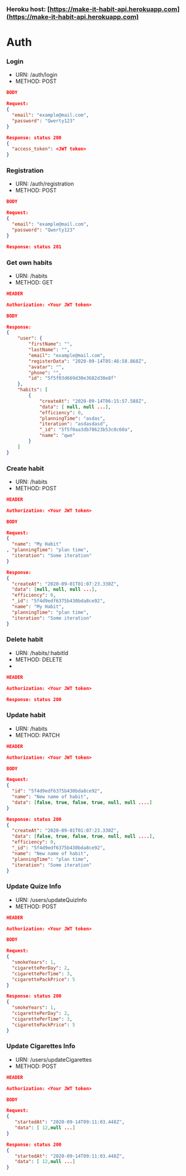 ### Heroku host: [https://make-it-habit-api.herokuapp.com](https://make-it-habit-api.herokuapp.com)

# Auth
### Login
* URN: /auth/login
* METHOD: POST
```json
BODY

Request:
{
  "email": "example@mail.com",
  "password": "Qwerty123"
}

Response: status 200
{
  "access_token": <JWT token>
}
```
### Registration
* URN: /auth/registration
* METHOD: POST
```json
BODY

Request:
{
  "email": "example@mail.com",
  "password": "Qwerty123"
}

Response: status 201
```

### Get own habits
* URN: /habits
* METHOD: GET
```json
HEADER

Authorization: <Your JWT token>

BODY

Response:
{
    "user": {
        "firstName": "",
        "lastName": "",
        "email": "example@mail.com",
        "registerData": "2020-09-14T05:46:58.868Z",
        "avatar": "",
        "phone": "",
        "id": "5f5f03d669d30e3682d30e8f"
    },
    "habits": [
        {
            "createAt": "2020-09-14T06:15:57.588Z",
            "data": [ null, null ...],
            "efficiency": 0,
            "planningTime": "asdas",
            "iteration": "asdasdasd",
            "_id": "5f5f0aa3db78623b53c0c60a",
            "name": "qwe"
        }
    ]
}
```
### Create habit
* URN: /habits
* METHOD: POST
```json
HEADER

Authorization: <Your JWT token>
```
```json
BODY

Request:
{
  "name": "My Habit"
, "planningTime": "plan time",
  "iteration": "Some iteration"
}

Response: 
{
  "createAt": "2020-09-01T01:07:23.330Z",
  "data": [null, null, null ...],
  "efficiency": 0,
  "_id": "5f4d9edf6375b430bda8ce92",
  "name": "My Habit",
  "planningTime": "plan time",
  "iteration": "Some iteration"
}
```
### Delete habit
* URN: /habits/:habitId
* METHOD: DELETE
* 
```json
HEADER

Authorization: <Your JWT token>
```
```json
Response: status 200
```
### Update habit
* URN: /habits
* METHOD: PATCH
```json
HEADER

Authorization: <Your JWT token>
```
```json
BODY

Request:
{
  "id": "5f4d9edf6375b430bda8ce92",
  "name": "New name of habit",
  "data": [false, true, false, true, null, null ....]
}

Response: status 200
{
  "createAt": "2020-09-01T01:07:23.330Z",
  "data": [false, true, false, true, null, null ....],
  "efficiency": 0,
  "_id": "5f4d9edf6375b430bda8ce92",
  "name": "New name of habit",
  "planningTime": "plan time",
  "iteration": "Some iteration"
}
```

### Update Quize Info
* URN: /users/updateQuizInfo
* METHOD: POST
```json
HEADER

Authorization: <Your JWT token>
```
```json
BODY

Request:
{
  "smokeYears": 1,
  "cigarettePerDay": 2,
  "cigarettePerTime": 3,
  "cigarettePackPrice": 5
}

Response: status 200
{
  "smokeYears": 1,
  "cigarettePerDay": 2,
  "cigarettePerTime": 3,
  "cigarettePackPrice": 5
}
```

### Update Cigarettes Info
* URN: /users/updateCigarettes
* METHOD: POST
```json
HEADER

Authorization: <Your JWT token>
```
```json
BODY

Request:
{
   "startedAt": "2020-09-14T09:11:03.448Z",
   "data": [ 12,null ...]
}

Response: status 200
{
   "startedAt": "2020-09-14T09:11:03.448Z",
   "data": [ 12,null ...]
}
```

